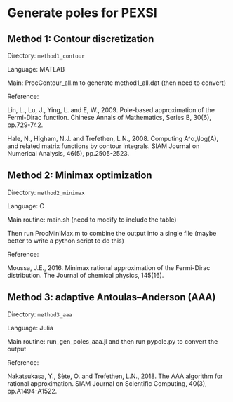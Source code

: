 # Generate poles for PEXSI

## Method 1: Contour discretization

Directory: `method1_contour`

Language: MATLAB

Main: ProcContour_all.m to generate method1_all.dat (then need to
convert)

Reference: 

Lin, L., Lu, J., Ying, L. and E, W., 2009. Pole-based approximation of the Fermi-Dirac function. Chinese Annals of Mathematics, Series B, 30(6), pp.729-742.

Hale, N., Higham, N.J. and Trefethen, L.N., 2008. Computing A^α,\log(A), and related matrix functions by contour integrals. SIAM Journal on Numerical Analysis, 46(5), pp.2505-2523.

## Method 2: Minimax optimization

Directory: `method2_minimax`

Language: C

Main routine: main.sh (need to modify to include the table)

Then run ProcMiniMax.m to combine the output into a single file (maybe
better to write a python script to do this)

Reference:

Moussa, J.E., 2016. Minimax rational approximation of the Fermi-Dirac distribution. The Journal of chemical physics, 145(16).

## Method 3: adaptive Antoulas–Anderson (AAA) 

Directory: `method3_aaa`

Language: Julia

Main routine: run_gen_poles_aaa.jl and then run pypole.py to convert the
output 

Reference:

Nakatsukasa, Y., Sète, O. and Trefethen, L.N., 2018. The AAA algorithm for rational approximation. SIAM Journal on Scientific Computing, 40(3), pp.A1494-A1522.
